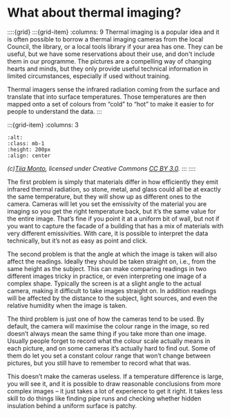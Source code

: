 # What about thermal imaging?

::::{grid} 
:::{grid-item}
:columns: 9
Thermal imaging is a popular idea and it is often possible to borrow a thermal imaging cameras from the local Council, the library, or a local tools library if your area has one. They can be useful, but we have some reservations about their use, and don't include them in our programme.  The pictures are a compelling way of changing hearts and minds, but they only provide useful technical information in limited circumstances, especially if used without training.

Thermal imagers sense the infrared radiation coming from the surface and translate that into surface temperatures. Those temperatures are then mapped onto a set of colours from “cold” to “hot” to make it easier to for people to understand the data.
:::

:::{grid-item}
:columns: 3

```{image} /images/Fluke_Thermal_Imager.jpg
:alt: 
:class: mb-1
:height: 200px
:align: center
```

 *(c)<a href="https://commons.wikimedia.org/wiki/User:Kulmalukko">Tiia Monto</a>, licensed under Creative Commons <a href="https://creativecommons.org/licenses/by/3.0/">CC BY 3.0</a>.*
:::
::::





The first problem is simply that materials differ in how efficiently they emit infrared thermal radiation, so stone, metal, and glass could all be at exactly the same temperature, but they will show up as different ones to the camera. Cameras will let you set the emissivity of the material you are imaging so you get the right temperature back, but it’s the same value for the entire image. That’s fine if you point it at a uniform bit of wall, but not if you want to capture the facade of a building that has a mix of materials with very different emissivities. With care, it is possible to interpret the data technically, but it’s not as easy as point and click.

The second problem is that the angle at which the image is taken will also affect the readings. Ideally they should be taken straight on, i.e., from the same height as the subject. This can make comparing readings in two different images tricky in practice, or even interpreting one image of a complex shape. Typically the screen is at a slight angle to the actual camera, making it difficult to take images straight on. In addition readings will be affected by the distance to the subject, light sources, and even the relative humidity when the image is taken.



The third problem is just one of how the cameras tend to be used. By default, the camera will maximise the colour range in the image, so red doesn’t always mean the same thing if you take more than one image. Usually people forget to record what the colour scale actually means in each picture, and on some cameras it’s actually hard to find out. Some of them do let you set a constant colour range that won’t change between pictures, but you still have to remember to record what that was.

This doesn’t make the cameras useless. If a temperature difference is large, you will see it, and it is possible to draw reasonable conclusions from more complex images – it just takes a lot of experience to get it right. It takes less skill to do things like finding pipe runs and checking whether hidden insulation behind a uniform surface is patchy. 